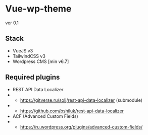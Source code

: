 # Vue-wp-theme
ver 0.1

## Stack
* VueJS v3
* TailwindCSS v3
* Wordpress CMS [min v6.7]

## Required plugins
* REST API Data Localizer
* * https://gitverse.ru/solj/rest-api-data-localizer (submodule)
* * https://github.com/bshiluk/rest-api-data-localizer
* ACF (Advanced Custom Fields)
* * https://ru.wordpress.org/plugins/advanced-custom-fields/